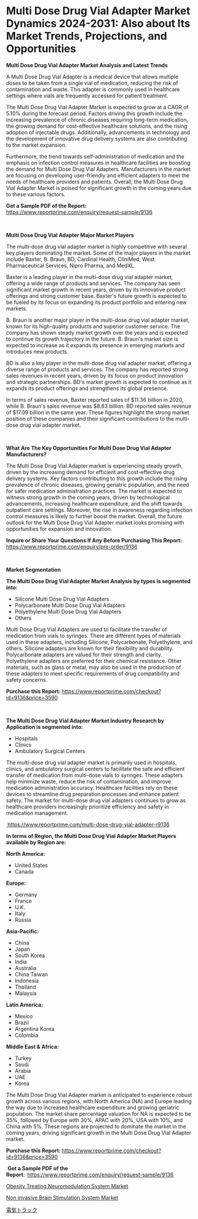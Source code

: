 <p><h1>Multi Dose Drug Vial Adapter Market Dynamics 2024-2031: Also about Its Market Trends, Projections, and Opportunities</h1></p><p><strong>Multi Dose Drug Vial Adapter Market Analysis and Latest Trends</strong></p>
<p><p>A Multi Dose Drug Vial Adapter is a medical device that allows multiple doses to be taken from a single vial of medication, reducing the risk of contamination and waste. This adapter is commonly used in healthcare settings where vials are frequently accessed for patient treatment.</p><p>The Multi Dose Drug Vial Adapter Market is expected to grow at a CAGR of 5.10% during the forecast period. Factors driving this growth include the increasing prevalence of chronic diseases requiring long-term medication, the growing demand for cost-effective healthcare solutions, and the rising adoption of injectable drugs. Additionally, advancements in technology and the development of innovative drug delivery systems are also contributing to the market expansion.</p><p>Furthermore, the trend towards self-administration of medication and the emphasis on infection control measures in healthcare facilities are boosting the demand for Multi Dose Drug Vial Adapters. Manufacturers in the market are focusing on developing user-friendly and efficient adapters to meet the needs of healthcare providers and patients. Overall, the Multi Dose Drug Vial Adapter Market is poised for significant growth in the coming years due to these various factors.</p></p>
<p><strong>Get a Sample PDF of the Report:&nbsp;</strong> <a href="https://www.reportprime.com/enquiry/request-sample/9136">https://www.reportprime.com/enquiry/request-sample/9136</a></p>
<p>&nbsp;</p>
<p><strong>Multi Dose Drug Vial Adapter Major Market Players</strong></p>
<p><p>The multi-dose drug vial adapter market is highly competitive with several key players dominating the market. Some of the major players in the market include Baxter, B. Braun, BD, Cardinal Health, CliniMed, West Pharmaceutical Services, Nipro Pharma, and MedXL.</p><p>Baxter is a leading player in the multi-dose drug vial adapter market, offering a wide range of products and services. The company has seen significant market growth in recent years, driven by its innovative product offerings and strong customer base. Baxter's future growth is expected to be fueled by its focus on expanding its product portfolio and entering new markets.</p><p>B. Braun is another major player in the multi-dose drug vial adapter market, known for its high-quality products and superior customer service. The company has shown steady market growth over the years and is expected to continue its growth trajectory in the future. B. Braun's market size is expected to increase as it expands its presence in emerging markets and introduces new products.</p><p>BD is also a key player in the multi-dose drug vial adapter market, offering a diverse range of products and services. The company has reported strong sales revenues in recent years, driven by its focus on product innovation and strategic partnerships. BD's market growth is expected to continue as it expands its product offerings and strengthens its global presence.</p><p>In terms of sales revenue, Baxter reported sales of $11.36 billion in 2020, while B. Braun's sales revenue was $8.83 billion. BD reported sales revenue of $17.09 billion in the same year. These figures highlight the strong market position of these companies and their significant contributions to the multi-dose drug vial adapter market.</p></p>
<p>&nbsp;</p>
<p><strong>What Are The Key Opportunities For Multi Dose Drug Vial Adapter Manufacturers?</strong></p>
<p><p>The Multi Dose Drug Vial Adapter market is experiencing steady growth, driven by the increasing demand for efficient and cost-effective drug delivery systems. Key factors contributing to this growth include the rising prevalence of chronic diseases, growing geriatric population, and the need for safer medication administration practices. The market is expected to witness strong growth in the coming years, driven by technological advancements, increasing healthcare expenditure, and the shift towards outpatient care settings. Moreover, the rise in awareness regarding infection control measures is likely to further boost the market. Overall, the future outlook for the Multi Dose Drug Vial Adapter market looks promising with opportunities for expansion and innovation.</p></p>
<p><strong>Inquire or Share Your Questions If Any Before Purchasing This Report:</strong> <a href="https://www.reportprime.com/enquiry/pre-order/9136">https://www.reportprime.com/enquiry/pre-order/9136</a></p>
<p>&nbsp;</p>
<p><strong>Market Segmentation</strong></p>
<p><strong>The Multi Dose Drug Vial Adapter Market Analysis by types is segmented into:</strong></p>
<p><ul><li>Silicone Multi Dose Drug Vial Adapters</li><li>Polycarbonate Multi Dose Drug Vial Adapters</li><li>Polyethylene Multi Dose Drug Vial Adapters</li><li>Others</li></ul></p>
<p><p>Multi Dose Drug Vial Adapters are used to facilitate the transfer of medication from vials to syringes. There are different types of materials used in these adapters, including Silicone, Polycarbonate, Polyethylene, and others. Silicone adapters are known for their flexibility and durability. Polycarbonate adapters are valued for their strength and clarity. Polyethylene adapters are preferred for their chemical resistance. Other materials, such as glass or metal, may also be used in the production of these adapters to meet specific requirements of drug compatibility and safety concerns.</p></p>
<p><strong>Purchase this Report:&nbsp;</strong><a href="https://www.reportprime.com/checkout?id=9136&price=3590">https://www.reportprime.com/checkout?id=9136&price=3590</a></p>
<p>&nbsp;</p>
<p><strong>The Multi Dose Drug Vial Adapter Market Industry Research by Application is segmented into:</strong></p>
<p><ul><li>Hospitals</li><li>Clinics</li><li>Ambulatory Surgical Centers</li></ul></p>
<p><p>The multi-dose drug vial adapter market is primarily used in hospitals, clinics, and ambulatory surgical centers to facilitate the safe and efficient transfer of medication from multi-dose vials to syringes. These adapters help minimize waste, reduce the risk of contamination, and improve medication administration accuracy. Healthcare facilities rely on these devices to streamline drug preparation processes and enhance patient safety. The market for multi-dose drug vial adapters continues to grow as healthcare providers increasingly prioritize efficiency and safety in medication management.</p></p>
<p><a href="https://www.reportprime.com/multi-dose-drug-vial-adapter-r9136">&nbsp;https://www.reportprime.com/multi-dose-drug-vial-adapter-r9136</a></p>
<p><strong>In terms of Region, the Multi Dose Drug Vial Adapter Market Players available by Region are:</strong></p>
<p>
    <p> <strong> North America: </strong>
        <ul>
            <li>United States</li>
            <li>Canada</li>
        </ul>
        </p> 
    <p> <strong> Europe: </strong>
        <ul>
            <li>Germany</li>
            <li>France</li>
            <li>U.K.</li>
            <li>Italy</li>
            <li>Russia</li>
        </ul>
        </p> 
    <p> <strong> Asia-Pacific: </strong>
        <ul>
            <li>China</li>
            <li>Japan</li>
            <li>South Korea</li>
            <li>India</li>
            <li>Australia</li>
            <li>China Taiwan</li>
            <li>Indonesia</li>
            <li>Thailand</li>
            <li>Malaysia</li>
        </ul>
        </p> 
    <p> <strong> Latin America: </strong>
        <ul>
            <li>Mexico</li>
            <li>Brazil</li>
            <li>Argentina Korea</li>
            <li>Colombia</li>
        </ul>
        </p> 
    <p> <strong> Middle East & Africa: </strong>
        <ul>
            <li>Turkey</li>
            <li>Saudi</li>
            <li>Arabia</li>
            <li>UAE</li>
            <li>Korea</li>
        </ul>
    </p>
    </p>
<p><p>The Multi Dose Drug Vial Adapter market is anticipated to experience robust growth across various regions, with North America (NA) and Europe leading the way due to increased healthcare expenditure and growing geriatric population. The market share percentage valuation for NA is expected to be 35%, followed by Europe with 30%, APAC with 20%, USA with 10%, and China with 5%. These regions are projected to dominate the market in the coming years, driving significant growth in the Multi Dose Drug Vial Adapter market.</p></p>
<p><strong>Purchase this Report: </strong><a href="https://www.reportprime.com/checkout?id=9136&price=3590">https://www.reportprime.com/checkout?id=9136&price=3590</a></p>
<p>&nbsp;<strong>Get a Sample PDF of the Report:&nbsp;&nbsp;</strong><a href="https://www.reportprime.com/enquiry/request-sample/9136">https://www.reportprime.com/enquiry/request-sample/9136</a></p>
<p><strong></strong></p>
<p><p><a href="https://github.com/ajohirul8010/Market-Research-Report-List-1/blob/main/obesity-treating-neuromodulation-system-market.md">Obesity Treating Neuromodulation System Market</a></p><p><a href="https://github.com/jahid123ahm/Market-Research-Report-List-1/blob/main/non-invasive-brain-stimulation-system-market.md">Non invasive Brain Stimulation System Market</a></p><p><a href="https://github.com/LeoraEber/Market-Research-Report-List-1/blob/main/480125378987.md">電気トラック</a></p></p>